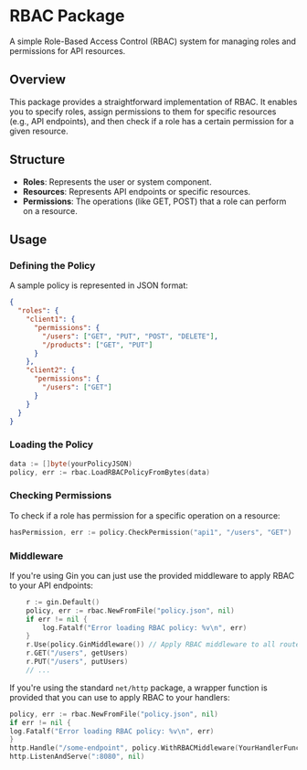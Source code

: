 # RBAC Package

A simple Role-Based Access Control (RBAC) system for managing roles and permissions for API resources.

## Overview

This package provides a straightforward implementation of RBAC. It 
enables you to specify roles, assign permissions to them for specific 
resources (e.g., API endpoints), and then check if a role has a certain 
permission for a given resource.

## Structure

- **Roles**: Represents the user or system component.
- **Resources**: Represents API endpoints or specific resources.
- **Permissions**: The operations (like GET, POST) that a role can perform on a resource.

## Usage

### Defining the Policy

A sample policy is represented in JSON format:

```json
{
  "roles": {
    "client1": {
      "permissions": {
        "/users": ["GET", "PUT", "POST", "DELETE"],
        "/products": ["GET", "PUT"]
      }
    },
    "client2": {
      "permissions": {
        "/users": ["GET"]
      }
    }
  }
}
```

### Loading the Policy

```go
data := []byte(yourPolicyJSON)
policy, err := rbac.LoadRBACPolicyFromBytes(data)
```

### Checking Permissions

To check if a role has permission for a specific operation on a resource:
```go
hasPermission, err := policy.CheckPermission("api1", "/users", "GET")
```

### Middleware

If you're using Gin you can just use the provided middleware to apply RBAC to your API endpoints:

```go
	r := gin.Default()
	policy, err := rbac.NewFromFile("policy.json", nil)
	if err != nil {
		log.Fatalf("Error loading RBAC policy: %v\n", err)
	}
	r.Use(policy.GinMiddleware()) // Apply RBAC middleware to all routes
	r.GET("/users", getUsers)
	r.PUT("/users", putUsers)
	// ...
```

If you're using the standard `net/http` package, a wrapper function is provided that you can use to apply RBAC to your handlers:

```go
policy, err := rbac.NewFromFile("policy.json", nil)
if err != nil {
log.Fatalf("Error loading RBAC policy: %v\n", err)
}
http.Handle("/some-endpoint", policy.WithRBACMiddleware(YourHandlerFunction))
http.ListenAndServe(":8080", nil)
```
